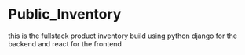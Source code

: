 # Public_Inventory
this is the fullstack product inventory build using python django for the backend and react for the frontend
